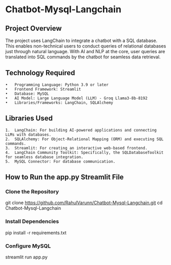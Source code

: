 # Chatbot-Mysql-Langchain

## Project Overview

The project uses LangChain to integrate a chatbot with a SQL database. This enables non-technical users to conduct queries of relational databases just through natural language. With AI and NLP at the core, user queries are translated into SQL commands by the chatbot for seamless data retrieval.

## Technology Required

	•	Programming Language: Python 3.9 or later
	•	Frontend Framework: Streamlit
	•	Database: MySQL
	•	AI Model: Large Language Model (LLM) - Groq Llama3-8b-8192
	•	Libraries/Frameworks: LangChain, SQLAlchemy

 ## Libraries Used

	1.	LangChain: For building AI-powered applications and connecting LLMs with databases.
	2.	SQLAlchemy: For Object-Relational Mapping (ORM) and executing SQL commands.
	3.	Streamlit: For creating an interactive web-based frontend.
	4.	LangChain Community Toolkit: Specifically, the SQLDatabaseToolkit for seamless database integration.
	5.	MySQL Connector: For database communication.

 ## How to Run the app.py Streamlit File

 ### Clone the Repository
 
git clone https://github.com/RahulVarunn/Chatbot-Mysql-Langchain.git
cd Chatbot-Mysql-Langchain

### Install Dependencies

pip install -r requirements.txt

### Configure MySQL
streamlit run app.py
